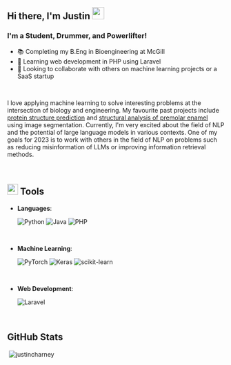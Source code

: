 ## Hi there, I'm Justin <img src="https://media.giphy.com/media/hvRJCLFzcasrR4ia7z/giphy.gif" width="28px" height="28px"> 

### I'm a Student, Drummer, and Powerlifter! 
- 📚 Completing my B.Eng in Bioengineering at McGill
- 🌱 Learning web development in PHP using Laravel
- 🤝 Looking to collaborate with others on machine learning projects or a SaaS startup

<br>

I love applying machine learning to solve interesting problems at the intersection of biology and engineering. My favourite past projects include [protein structure prediction] and [structural analysis of premolar enamel] using image segmentation. Currently, I'm very excited about the field of NLP and the potential of large language models in various contexts. One of my goals for 2023 is to work with others in the field of NLP on problems such as reducing misinformation of LLMs or improving information retrieval methods.

<br>

## <img src="https://media2.giphy.com/media/QssGEmpkyEOhBCb7e1/giphy.gif?cid=ecf05e47a0n3gi1bfqntqmob8g9aid1oyj2wr3ds3mg700bl&rid=giphy.gif" width ="25"><b> Tools</b>

<p align="center">

- **Languages**:
    
    ![Python](https://img.shields.io/badge/python-3670A0?style=for-the-badge&logo=python&logoColor=ffdd54)
    ![Java](https://img.shields.io/badge/java-%23ED8B00.svg?style=for-the-badge&logo=java&logoColor=white)
    ![PHP](https://img.shields.io/badge/php-%23777BB4.svg?style=for-the-badge&logo=php&logoColor=white)

<br>

- **Machine Learning**:
    
    ![PyTorch](https://img.shields.io/badge/PyTorch-%23EE4C2C.svg?style=for-the-badge&logo=PyTorch&logoColor=white)
    ![Keras](https://img.shields.io/badge/Keras-%23D00000.svg?style=for-the-badge&logo=Keras&logoColor=white)
    ![scikit-learn](https://img.shields.io/badge/scikit--learn-%23F7931E.svg?style=for-the-badge&logo=scikit-learn&logoColor=white)

<br>

- **Web Development**:
    
    ![Laravel](https://img.shields.io/badge/laravel-%23FF2D20.svg?style=for-the-badge&logo=laravel&logoColor=white)

</p>

<br>

## GitHub Stats

<p>&nbsp;<img align="center" src="https://github-readme-stats.vercel.app/api?username=justincharney&show_icons=true&locale=en" alt="justincharney" /></p>

<br>
<br>

[protein structure prediction]: https://github.com/justincharney/Python_Machine_Learning/blob/main/PSS_Prediction.ipynb
[structural analysis of premolar enamel]: https://github.com/justincharney/Python_Machine_Learning/blob/main/Crack_segment.ipynb
